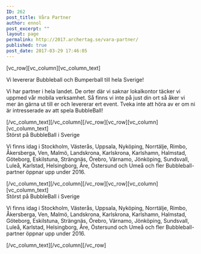 ```yaml
---
ID: 262
post_title: Våra Partner
author: ennol
post_excerpt: ""
layout: page
permalink: http://2017.archertag.se/vara-partner/
published: true
post_date: 2017-03-29 17:46:05
---
```

[vc_row][vc_column][vc_column_text]
<div id="block_container_85881179" class="block_container h24_block_heading">
<div id="block_85881179">
<div class="big_heading_block">
<div id="block_85881179_text_content" class="">Vi levererar Bubbleball och Bumperball till hela Sverige!</div>
</div>
</div>
</div>
<div id="block_container_85881180" class="block_container standard_text_block text_block">
<div id="block_85881180">
<div class="h24_frame_none h24_frame_width">
<div class="h24_frame_none_text h24_frame_padding">
<div class="text_content">

Vi har partner i hela landet. De orter där vi saknar lokalkontor täcker vi uppmed vår mobila verksamhet. Så finns vi inte på just din ort så åker vi mer än gärna ut till er och levererar ert event. Tveka inte att höra av er om ni är intresserade av att spela BubbleBall!

</div>
</div>
</div>
</div>
</div>
[/vc_column_text][/vc_column][/vc_row][vc_row][vc_column][vc_column_text]
<div id="block_container_85881179" class="block_container h24_block_heading">
<div id="block_85881179">
<div class="big_heading_block">
<div id="block_85881179_text_content" class="">
<div id="block_container_98458541" class="block_container h24_block_heading">
<div id="block_98458541">
<div class="small_heading_block">
<div id="block_98458541_text_content" class="">Störst på BubbleBall i Sverige</div>
</div>
</div>
</div>
<div id="block_container_98458540" class="block_container standard_text_block text_block">
<div id="block_98458540">
<div id="block_98458540_text_content" class="text_content">

Vi finns idag i Stockholm, Västerås, Uppsala, Nyköping, Norrtälje, Rimbo, Åkersberga, Ven, Malmö, Landskrona, Karlskrona, Karlshamn, Halmstad, Göteborg, Eskilstuna, Strängnäs, Örebro, Värnamo, Jönköping, Sundsvall, Luleå, Karlstad, Helsingborg, Åre, Östersund och Umeå och fler Bubbleball-partner öppnar upp under 2016.

</div>
</div>
</div>
</div>
</div>
</div>
</div>
[/vc_column_text][/vc_column][/vc_row][vc_row][vc_column][vc_column_text]
<div id="block_container_85881179" class="block_container h24_block_heading">
<div id="block_85881179">
<div class="big_heading_block">
<div id="block_85881179_text_content" class="">
<div id="block_container_98458541" class="block_container h24_block_heading">
<div id="block_98458541">
<div class="small_heading_block">
<div id="block_98458541_text_content" class="">Störst på BubbleBall i Sverige</div>
</div>
</div>
</div>
<div id="block_container_98458540" class="block_container standard_text_block text_block">
<div id="block_98458540">
<div id="block_98458540_text_content" class="text_content">

Vi finns idag i Stockholm, Västerås, Uppsala, Nyköping, Norrtälje, Rimbo, Åkersberga, Ven, Malmö, Landskrona, Karlskrona, Karlshamn, Halmstad, Göteborg, Eskilstuna, Strängnäs, Örebro, Värnamo, Jönköping, Sundsvall, Luleå, Karlstad, Helsingborg, Åre, Östersund och Umeå och fler Bubbleball-partner öppnar upp under 2016.

</div>
</div>
</div>
</div>
</div>
</div>
</div>
[/vc_column_text][/vc_column][/vc_row]